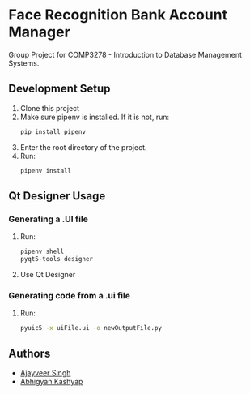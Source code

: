 # Face Recognition Bank Account Manager

Group Project for COMP3278 - Introduction to Database Management Systems.
## Development Setup

1. Clone this project
2. Make sure pipenv is installed. If it is not, run:
    ```bash
    pip install pipenv
    ```
3. Enter the root directory of the project.
4. Run:
    ```bash
    pipenv install
    ```
## Qt Designer Usage
### Generating a .UI file
1. Run:
    ```bash
    pipenv shell
    pyqt5-tools designer
    ```
2. Use Qt Designer

### Generating code from a .ui file
1. Run:
    ```bash
    pyuic5 -x uiFile.ui -o newOutputFile.py
    ```

## Authors

- [Ajayveer Singh](https://github.com/Quacktillius)
- [Abhigyan Kashyap](https://github.com/Kash1405)